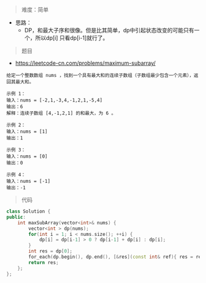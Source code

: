 > 难度：简单
- 思路：
  - DP，和最大子序和很像。但是比其简单，dp中引起状态改变的可能只有一个，所以dp[i] 只看dp[i-1]就行了。

> 题目
- https://leetcode-cn.com/problems/maximum-subarray/
```
给定一个整数数组 nums ，找到一个具有最大和的连续子数组（子数组最少包含一个元素），返回其最大和。

示例 1：
输入：nums = [-2,1,-3,4,-1,2,1,-5,4]
输出：6
解释：连续子数组 [4,-1,2,1] 的和最大，为 6 。

示例 2：
输入：nums = [1]
输出：1

示例 3：
输入：nums = [0]
输出：0

示例 4：
输入：nums = [-1]
输出：-1
```

> 代码

```cpp
class Solution {
public:
    int maxSubArray(vector<int>& nums) {
        vector<int > dp(nums);
        for(int i = 1; i < nums.size(); ++i) {
            dp[i] = dp[i-1] > 0 ? dp[i-1] + dp[i] : dp[i];
        }
        int res = dp[0];
        for_each(dp.begin(), dp.end(), [&res](const int& ref){ res = res < ref ? ref : res; });
        return res;
    };
};
```